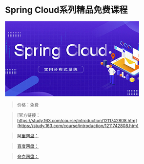 # Spring Cloud系列精品免费课程

![img](../../../assets/study163/free/57416d4ee6dc4c0e81fb0feb5d1e012f.jpg)

> 价格：免费

> [官方链接：https://study.163.com/course/introduction/1211742808.htm](https://study.163.com/course/introduction/1211742808.htm)

> [阿里网盘：]()

> [百度网盘：]()

> [夸克网盘：]()
